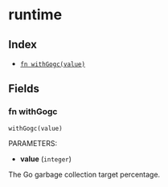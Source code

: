 # runtime



## Index

* [`fn withGogc(value)`](#fn-withgogc)

## Fields

### fn withGogc

```jsonnet
withGogc(value)
```

PARAMETERS:

* **value** (`integer`)

The Go garbage collection target percentage.